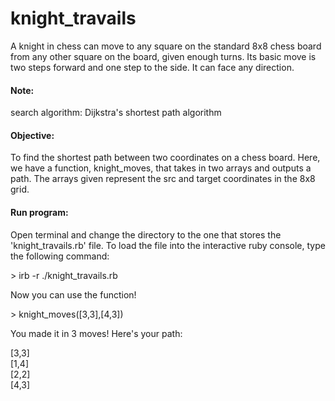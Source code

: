 # knight_travails

A knight in chess can move to any square on the standard 8x8 chess board from any other square on the board, given enough turns. Its basic move is two steps forward and one step to the side. It can face any direction.

<h4>Note:</h4>
search algorithm: Dijkstra's shortest path algorithm

<h4>Objective:</h4>
To find the shortest path between two coordinates on a chess board. Here, we have a function, knight_moves, that takes in two arrays and outputs a path. The arrays given represent the src and target coordinates in the 8x8 grid. 

<h4>Run program:</h4>
Open terminal and change the directory to the one that stores the 'knight_travails.rb' file. To load the file into the interactive ruby console, type the following command:
<p> >  irb -r ./knight_travails.rb</p>
Now you can use the function!
<p>>  knight_moves([3,3],[4,3])</p>
<p>You made it in 3 moves! Here's your path:<p>
[3,3]<br>
[1,4]<br>
[2,2]<br>
[4,3]


